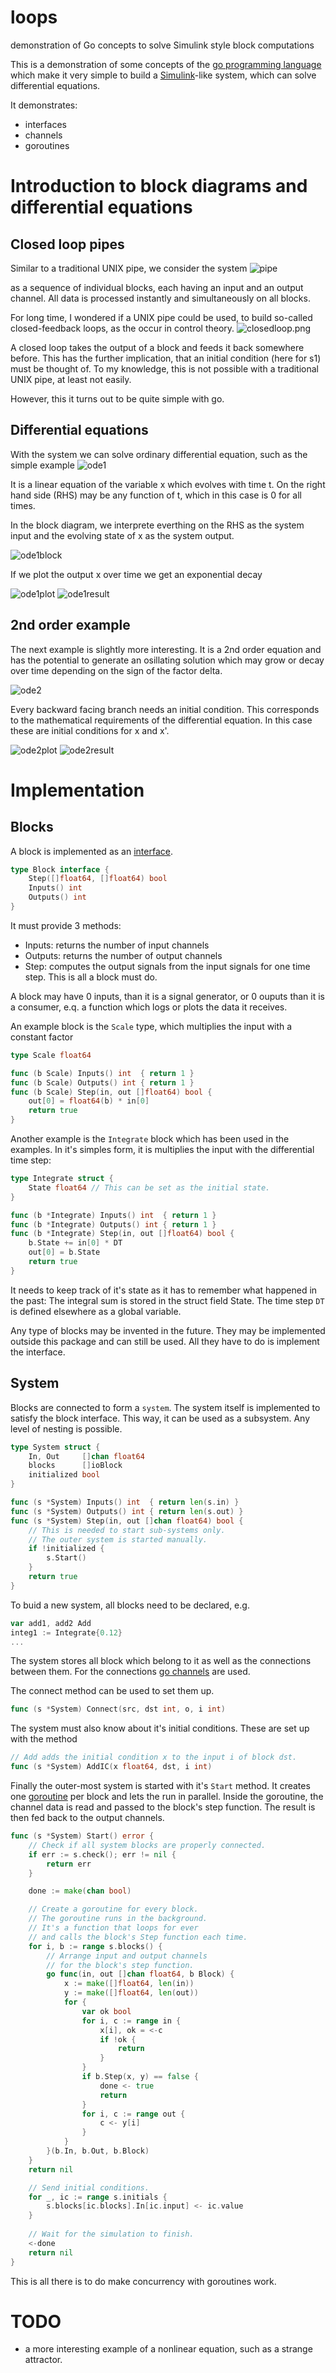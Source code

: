 # loops
demonstration of Go concepts to solve Simulink style block computations

This is a demonstration of some concepts of the [go programming language](http://www.golang.org) which make it very simple to build a [Simulink](www.mathworks.com/products/simulink)-like system, which can solve differential equations.

It demonstrates:
- interfaces
- channels
- goroutines

# Introduction to block diagrams and differential equations
## Closed loop pipes
Similar to a traditional UNIX pipe, we consider the system
![pipe](doc/pipe.png)

as a sequence of individual blocks, each having an input and an output channel.
All data is processed instantly and simultaneously on all blocks.

For long time, I wondered if a UNIX pipe could be used, to build so-called closed-feedback loops, as the occur in control theory.
![closedloop.png](doc/closedloop.png)

A closed loop takes the output of a block and feeds it back somewhere before.
This has the further implication, that an initial condition (here for s1) must be thought of.
To my knowledge, this is not possible with a traditional UNIX pipe, at least not easily.

However, this it turns out to be quite simple with go.

## Differential equations
With the system we can solve ordinary differential equation, such as the simple example
![ode1](doc/ode1.png)

It is a linear equation of the variable x which evolves with time t.
On the right hand side (RHS) may be any function of t, which in this case is 0 for all times.

In the block diagram, we interprete everthing on the RHS as the system input and the evolving state of x as the system output.

![ode1block](doc/ode1block.png)

If we plot the output x over time we get an exponential decay

![ode1plot](doc/ode1plot.png)
![ode1result](ode1.png)

## 2nd order example
The next example is slightly more interesting. It is a 2nd order equation and has the potential to generate an osillating solution which may grow or decay over time depending on the sign of the factor delta.

![ode2](doc/ode2.png)

Every backward facing branch needs an initial condition.
This corresponds to the mathematical requirements of the differential equation.
In this case these are initial conditions for x and x'.

![ode2plot](doc/ode2plot.png)
![ode2result](ode2.png)

# Implementation
## Blocks
A block is implemented as an [interface](https://golang.org/doc/effective_go.html#interfaces).
```go
type Block interface {
	Step([]float64, []float64) bool
	Inputs() int
	Outputs() int
}
```
It must provide 3 methods:
- Inputs: returns the number of input channels
- Outputs: returns the number of output channels
- Step: computes the output signals from the input signals for one time step.
This is all a block must do.

A block may have 0 inputs, than it is a signal generator, or 0 ouputs than it is a consumer, e.q. a function which logs or plots the data it receives.

An example block is the `Scale` type, which multiplies the input with a constant factor
```go
type Scale float64

func (b Scale) Inputs() int  { return 1 }
func (b Scale) Outputs() int { return 1 }
func (b Scale) Step(in, out []float64) bool {
	out[0] = float64(b) * in[0]
	return true
}
```

Another example is the `Integrate` block which has been used in the examples.
In it's simples form, it is multiplies the input with the differential time step:
```go
type Integrate struct {
	State float64 // This can be set as the initial state.
}

func (b *Integrate) Inputs() int  { return 1 }
func (b *Integrate) Outputs() int { return 1 }
func (b *Integrate) Step(in, out []float64) bool {
	b.State += in[0] * DT
	out[0] = b.State
	return true
}
```
It needs to keep track of it's state as it has to remember what happened in the past: The integral sum is stored in the struct field State.
The time step `DT` is defined elsewhere as a global variable.

Any type of blocks may be invented in the future. They may be implemented outside this package and can still be used. All they have to do is implement the interface.

## System
Blocks are connected to form a `system`.
The system itself is implemented to satisfy the block interface.
This way, it can be used as a subsystem. Any level of nesting is possible.

```go
type System struct {
	In, Out     []chan float64
	blocks      []ioBlock
	initialized bool
}

func (s *System) Inputs() int  { return len(s.in) }
func (s *System) Outputs() int { return len(s.out) }
func (s *System) Step(in, out []chan float64) bool {
	// This is needed to start sub-systems only.
	// The outer system is started manually.
	if !initialized {
		s.Start()
	}
	return true
}
```

To buid a new system, all blocks need to be declared, e.g.
```go
var add1, add2 Add
integ1 := Integrate{0.12}
...
```

The system stores all block which belong to it as well as the connections between them.
For the connections [go channels](https://golang.org/doc/effective_go.html#channels) are used.

The connect method can be used to set them up.
```go
func (s *System) Connect(src, dst int, o, i int)
```

The system must also know about it's initial conditions.
These are set up with the method
```go
// Add adds the initial condition x to the input i of block dst.
func (s *System) AddIC(x float64, dst, i int)
```

Finally the outer-most system is started with it's `Start` method.
It creates one [goroutine](https://golang.org/doc/effective_go.html#goroutines) per block and lets the run in parallel.
Inside the goroutine, the channel data is read and passed to the block's step function.
The result is then fed back to the output channels.
```go
func (s *System) Start() error {
	// Check if all system blocks are properly connected.
	if err := s.check(); err != nil {
		return err
	}

	done := make(chan bool)

	// Create a goroutine for every block.
	// The goroutine runs in the background.
	// It's a function that loops for ever
	// and calls the block's Step function each time.
	for i, b := range s.blocks() {
		// Arrange input and output channels
		// for the block's step function.
		go func(in, out []chan float64, b Block) {
			x := make([]float64, len(in))
			y := make([]float64, len(out))
			for {
				var ok bool
				for i, c := range in {
					x[i], ok = <-c
					if !ok {
						return
					}
				}
				if b.Step(x, y) == false {
					done <- true
					return
				}
				for i, c := range out {
					c <- y[i]
				}
			}
		}(b.In, b.Out, b.Block)
	}
	return nil

	// Send initial conditions.
	for _, ic := range s.initials {
		s.blocks[ic.blocks].In[ic.input] <- ic.value
	}
	
	// Wait for the simulation to finish.
	<-done
	return nil
}
```

This is all there is to do make concurrency with goroutines work.

# TODO
- a more interesting example of a nonlinear equation, such as a strange attractor.
